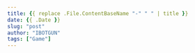 ```yaml
---
title: {{ replace .File.ContentBaseName "-" " " | title }}
date: {{ .Date }}
slug: "post"
author: "IBOTGUN"
tags: ["Game"]
---
```

